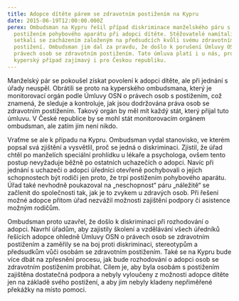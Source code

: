 ```yaml
---
title: Adopce dítěte párem se zdravotním postižením na Kypru
date: 2015-06-19T12:00:00.000Z
perex: Ombudsman na Kypru řešil případ diskriminace manželského páru s
  postižením pohybového aparátu při adopci dítěte. Stěžovatelé namítali, že se
  setkali se zacházením založeným na předsudcích kvůli svému zdravotnímu
  postižení. Ombudsman jim dal za pravdu, že došlo k porušení Úmluvy OSN o
  právech osob se zdravotním postižením. Tato úmluva platí i u nás, proto je
  kyperský případ zajímavý i pro Českou republiku.
---
```

Manželský pár se pokoušel získat povolení k adopci dítěte, ale při jednání s úřady neuspěl. Obrátili se proto na kyperského ombudsmana, který je monitorovací orgán podle Úmluvy OSN o právech osob s postižením, což znamená, že sleduje a kontroluje, jak jsou dodržována práva osob se zdravotním postižením. Takový orgán by měl mít každý stát, který přijal tuto úmluvu. V České republice by se mohl stát monitorovacím orgánem ombudsman, ale zatím jím není nikdo. 

Vraťme se ale k případu na Kypru. Ombudsman vydal stanovisko, ve kterém popsal svá zjištění a vysvětlil, proč se jedná o diskriminaci. Zjistil, že úřad chtěl po manželích speciální prohlídku u lékaře a psychologa, ovšem tento postup nevyžaduje běžně po ostatních uchazečích o adopci. Navíc při jednání s uchazeči o adopci úředníci otevřeně pochybovali o jejich schopnostech být rodiči jen proto, že trpí postižením pohybového aparátu. Úřad také nevhodně poukazoval na „neschopnost“ páru „náležitě“ se začlenit do společnosti tak, jak je to zvykem u zdravých osob. Při řešení možné adopce přitom úřad nezvážil možnosti zajištění podpory či asistence možným rodičům.

Ombudsman proto uzavřel, že došlo k diskriminaci při rozhodování o adopci. Navrhl úřadům, aby zajistily školení a vzdělávání všech úředníků řešících adopce ohledně Úmluvy OSN o právech osob se zdravotním postižením a zaměřily se na boj proti diskriminaci, stereotypům a předsudkům vůči osobám se zdravotním postižením. Také se na Kypru bude více dbát na zpřesnění procesu, jak bude rozhodování o adopci osob se zdravotním postižením probíhat. Cílem je, aby byla osobám s postižením zajištěna dostatečná podpora a nebyly vyloučeny z možnosti adopce dítěte jen na základě svého postižení, a aby jim nebyly kladeny nepřiměřené překážky na místo pomoci.
